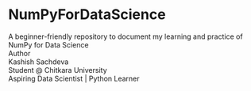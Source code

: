 # NumPyForDataScience
A beginner-friendly repository to document my learning and practice of NumPy for Data Science <br>
Author<br> 
Kashish Sachdeva<br>
Student @ Chitkara University<br>
Aspiring Data Scientist | Python Learner<br>
